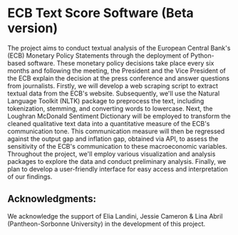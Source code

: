 # ECB Text Score Software (Beta version)
The project aims to conduct textual analysis of the European Central Bank's (ECB) Monetary Policy Statements through the deployment of Python-based software. These monetary policy decisions take place every six months and following the meeting, the President and the Vice President of the ECB explain the decision at the press conference and answer questions from journalists. 
Firstly, we will develop a web scraping script to extract textual data from the ECB's website. Subsequently, we'll use the Natural Language Toolkit (NLTK) package to preprocess the text, including tokenization, stemming, and converting words to lowercase.
Next, the Loughran McDonald Sentiment Dictionary will be employed to transform the cleaned qualitative text data into a quantitative measure of the ECB's communication tone. This communication measure will then be regressed against the output gap and inflation gap, obtained via API, to assess the sensitivity of the ECB's communication to these macroeconomic variables.
Throughout the project, we'll employ various visualization and analysis packages to explore the data and conduct preliminary analysis. Finally, we plan to develop a user-friendly interface for easy access and interpretation of our findings.

## Acknowledgments:
We acknowledge the support of Elia Landini, Jessie Cameron & Lina Abril (Pantheon-Sorbonne University) in the development of this project.
